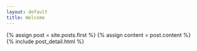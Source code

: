 ```yaml
---
layout: default
title: Welcome
---
```


<!-- From https://gist.github.com/nimbupani/1421828/733af8c41a7021a554df513a5cdcab5ca9facdf4 -->
<div class="blog-index">  
  {% assign post = site.posts.first %}
  {% assign content = post.content %}
  {% include post_detail.html %}
</div>
